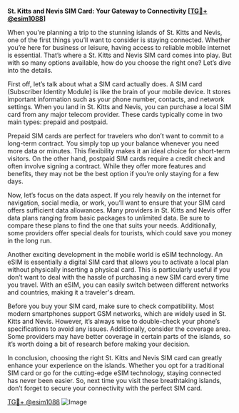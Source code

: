 **St. Kitts and Nevis SIM Card: Your Gateway to Connectivity [[TG💪+ @esim1088](https://t.me/s/esim1088)]**

When you're planning a trip to the stunning islands of St. Kitts and Nevis, one of the first things you’ll want to consider is staying connected. Whether you’re here for business or leisure, having access to reliable mobile internet is essential. That’s where a St. Kitts and Nevis SIM card comes into play. But with so many options available, how do you choose the right one? Let’s dive into the details.

First off, let’s talk about what a SIM card actually does. A SIM card (Subscriber Identity Module) is like the brain of your mobile device. It stores important information such as your phone number, contacts, and network settings. When you land in St. Kitts and Nevis, you can purchase a local SIM card from any major telecom provider. These cards typically come in two main types: prepaid and postpaid.

Prepaid SIM cards are perfect for travelers who don’t want to commit to a long-term contract. You simply top up your balance whenever you need more data or minutes. This flexibility makes it an ideal choice for short-term visitors. On the other hand, postpaid SIM cards require a credit check and often involve signing a contract. While they offer more features and benefits, they may not be the best option if you’re only staying for a few days.

Now, let’s focus on the data aspect. If you rely heavily on the internet for navigation, social media, or work, you’ll want to ensure that your SIM card offers sufficient data allowances. Many providers in St. Kitts and Nevis offer data plans ranging from basic packages to unlimited data. Be sure to compare these plans to find the one that suits your needs. Additionally, some providers offer special deals for tourists, which could save you money in the long run.

Another exciting development in the mobile world is eSIM technology. An eSIM is essentially a digital SIM card that allows you to activate a local plan without physically inserting a physical card. This is particularly useful if you don’t want to deal with the hassle of purchasing a new SIM card every time you travel. With an eSIM, you can easily switch between different networks and countries, making it a traveler's dream.

Before you buy your SIM card, make sure to check compatibility. Most modern smartphones support GSM networks, which are widely used in St. Kitts and Nevis. However, it’s always wise to double-check your phone’s specifications to avoid any issues. Additionally, consider the coverage area. Some providers may have better coverage in certain parts of the islands, so it’s worth doing a bit of research before making your decision.

In conclusion, choosing the right St. Kitts and Nevis SIM card can greatly enhance your experience on the islands. Whether you opt for a traditional SIM card or go for the cutting-edge eSIM technology, staying connected has never been easier. So, next time you visit these breathtaking islands, don’t forget to secure your connectivity with the perfect SIM card. 

[TG💪+ @esim1088](https://t.me/s/esim1088) ![Image](https://i.postimg.cc/Y0z9fWf4/image.png)